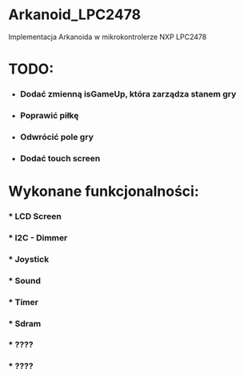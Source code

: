 # Arkanoid_LPC2478
Implementacja Arkanoida w mikrokontrolerze NXP LPC2478
# TODO:

* ### Dodać zmienną isGameUp, która zarządza stanem gry

* ### Poprawić piłkę

* ### Odwrócić pole gry

* ### Dodać touch screen

# Wykonane funkcjonalności:

### * LCD Screen
### * I2C - Dimmer
### * Joystick
### * Sound
### * Timer
### * Sdram
### * ????
### * ????
